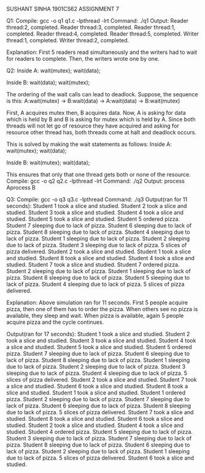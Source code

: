 SUSHANT SINHA
1901CS62
ASSIGNMENT 7

Q1:
Compile: gcc -o q1 q1.c -lpthread -lrt
Command: ./q1
Output: 
Reader thread:2, completed.
Reader thread:3, completed.
Reader thread:1, completed.
Reader thread:4, completed.
Reader thread:5, completed.
Writer thread:1, completed.
Writer thread:2, completed.

Explanation: First 5 readers read simultaneously and the writers had to wait for readers to complete.
Then, the writers wrote one by one.

Q2:
Inside A:
wait(mutex);
wait(data);

Inside B:
wait(data);
wait(mutex);

The ordering of the wait calls can lead to deadlock.
Suppose, the sequence is this:
A:wait(mutex) -> B:wait(data) -> A:wait(data) -> B:wait(mutex)

First, A acquires mutex then, B acquires data.
Now, A is asking for data which is held by B
and B is asking for mutex which is held by A.
Since both threads will not let go of resource they have acquired
and asking for resource other thread has, both threads come at halt and deadlock occurs.

This is solved by making the wait statements as follows:
Inside A:
wait(mutex);
wait(data);

Inside B:
wait(mutex);
wait(data);

This ensures that only that one thread gets both or none of the resource.
Compile: gcc -o q2 q2.c -lpthread -lrt
Command: ./q2
Output: process Aprocess B

Q3:
Compile: gcc -o q3 q3.c -lpthread
Command: ./q3
Output(ran for 11 seconds):
Student 1 took a slice and studied.
Student 2 took a slice and studied.
Student 3 took a slice and studied.
Student 4 took a slice and studied.
Student 5 took a slice and studied.
Student 5 ordered pizza.
Student 7 sleeping due to lack of pizza.
Student 6 sleeping due to lack of pizza.
Student 8 sleeping due to lack of pizza.
Student 4 sleeping due to lack of pizza.
Student 1 sleeping due to lack of pizza.
Student 2 sleeping due to lack of pizza.
Student 3 sleeping due to lack of pizza.
5 slices of pizza delivered.
Student 2 took a slice and studied.
Student 1 took a slice and studied.
Student 8 took a slice and studied.
Student 4 took a slice and studied.
Student 7 took a slice and studied.
Student 7 ordered pizza.
Student 2 sleeping due to lack of pizza.
Student 1 sleeping due to lack of pizza.
Student 8 sleeping due to lack of pizza.
Student 5 sleeping due to lack of pizza.
Student 4 sleeping due to lack of pizza.
5 slices of pizza delivered.

Explanation: Above simulation ran for 11 seconds.
First 5 people acquire pizza, then one of them has to order the pizza.
When others see no pizza is available, they sleep and wait.
When pizza is available, again 5 people acquire pizza and the cycle continues.

Output(ran for 17 seconds):
Student 1 took a slice and studied.
Student 2 took a slice and studied.
Student 3 took a slice and studied.
Student 4 took a slice and studied.
Student 5 took a slice and studied.
Student 5 ordered pizza.
Student 7 sleeping due to lack of pizza.
Student 6 sleeping due to lack of pizza.
Student 8 sleeping due to lack of pizza.
Student 1 sleeping due to lack of pizza.
Student 2 sleeping due to lack of pizza.
Student 3 sleeping due to lack of pizza.
Student 4 sleeping due to lack of pizza.
5 slices of pizza delivered.
Student 2 took a slice and studied.
Student 7 took a slice and studied.
Student 6 took a slice and studied.
Student 8 took a slice and studied.
Student 1 took a slice and studied.
Student 1 ordered pizza.
Student 2 sleeping due to lack of pizza.
Student 7 sleeping due to lack of pizza.
Student 6 sleeping due to lack of pizza.
Student 8 sleeping due to lack of pizza.
5 slices of pizza delivered.
Student 7 took a slice and studied.
Student 8 took a slice and studied.
Student 6 took a slice and studied.
Student 2 took a slice and studied.
Student 4 took a slice and studied.
Student 4 ordered pizza.
Student 5 sleeping due to lack of pizza.
Student 3 sleeping due to lack of pizza.
Student 7 sleeping due to lack of pizza.
Student 8 sleeping due to lack of pizza.
Student 6 sleeping due to lack of pizza.
Student 2 sleeping due to lack of pizza.
Student 1 sleeping due to lack of pizza.
5 slices of pizza delivered.
Student 6 took a slice and studied.